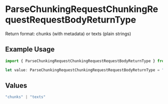 # ParseChunkingRequestChunkingRequestRequestBodyReturnType

Return format: chunks (with metadata) or texts (plain strings)

## Example Usage

```typescript
import { ParseChunkingRequestChunkingRequestRequestBodyReturnType } from "@orq-ai/node/models/operations";

let value: ParseChunkingRequestChunkingRequestRequestBodyReturnType = "chunks";
```

## Values

```typescript
"chunks" | "texts"
```
